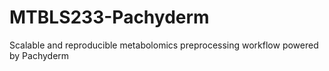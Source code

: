 # MTBLS233-Pachyderm
Scalable and reproducible metabolomics preprocessing workflow powered by Pachyderm
